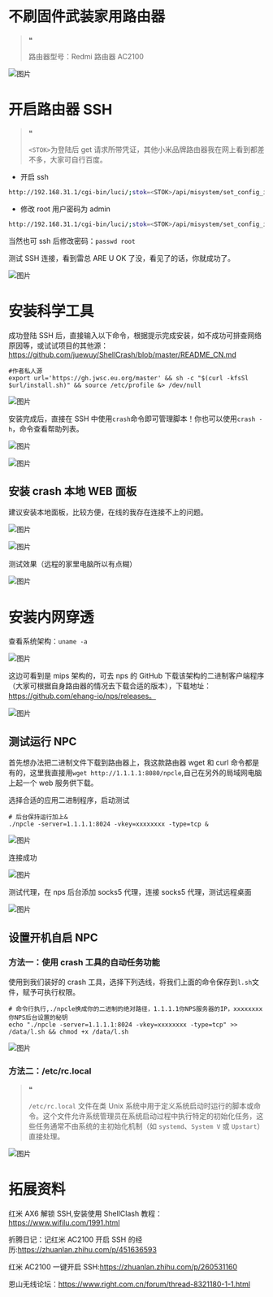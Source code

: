 # 不刷固件武装家用路由器

> ❝
>
> 路由器型号：Redmi 路由器 AC2100

![图片](./不刷固件武装家用路由器.assets/640.webp)

# **开启路由器 SSH**

> ❝
>
> `<STOK>`为登陆后 get 请求所带凭证，其他小米品牌路由器我在网上看到都差不多，大家可自行百度。

- 开启 ssh

```bash
http://192.168.31.1/cgi-bin/luci/;stok=<STOK>/api/misystem/set_config_iotdev?bssid=Xiaomi&user_id=longdike&ssid=-h%3B%20nvram%20set%20ssh_en%3D1%3B%20nvram%20commit%3B%20sed%20-i%20's%2Fchannel%3D.*%2Fchannel%3D%5C%22debug%5C%22%2Fg'%20%2Fetc%2Finit.d%2Fdropbear%3B%20%2Fetc%2Finit.d%2Fdropbear%20start%3B
```

- 修改 root 用户密码为 admin

```bash
http://192.168.31.1/cgi-bin/luci/;stok=<STOK>/api/misystem/set_config_iotdev?bssid=Xiaomi&user_id=longdike&ssid=-h%3B%20echo%20-e%20'admin%5Cnadmin'%20%7C%20passwd%20root%3B
```

当然也可 ssh 后修改密码：`passwd root`

测试 SSH 连接，看到雷总 ARE U OK 了没，看见了的话，你就成功了。

![图片](./不刷固件武装家用路由器.assets/640-1715338464087-113.webp)

# **安装科学工具**

成功登陆 SSH 后，直接输入以下命令，根据提示完成安装，如不成功可排查网络原因等，或试试项目的其他源：https://github.com/juewuy/ShellCrash/blob/master/README_CN.md

```
#作者私人源
export url='https://gh.jwsc.eu.org/master' && sh -c "$(curl -kfsSl $url/install.sh)" && source /etc/profile &> /dev/null
```

![图片](./不刷固件武装家用路由器.assets/640-1715338464087-114.webp)

安装完成后，直接在 SSH 中使用`crash`命令即可管理脚本！你也可以使用`crash -h`，命令查看帮助列表。

![图片](./不刷固件武装家用路由器.assets/640-1715338464087-115.webp)

![图片](./不刷固件武装家用路由器.assets/640-1715338464087-116.webp)

## **安装 crash 本地 WEB 面板**

建议安装本地面板，比较方便，在线的我存在连接不上的问题。

![图片](./不刷固件武装家用路由器.assets/640-1715338464087-117.webp)

![图片](./不刷固件武装家用路由器.assets/640-1715338464087-118.webp)

测试效果（远程的家里电脑所以有点糊）

![图片](./不刷固件武装家用路由器.assets/640-1715338464087-119.webp)

# **安装内网穿透**

查看系统架构：`uname -a`

![图片](./不刷固件武装家用路由器.assets/640-1715338464087-120.webp)

这边可看到是 mips 架构的，可去 nps 的 GitHub 下载该架构的二进制客户端程序（大家可根据自身路由器的情况去下载合适的版本），下载地址：https://github.com/ehang-io/nps/releases。

![图片](./不刷固件武装家用路由器.assets/640-1715338464087-121.webp)

## **测试运行 NPC**

首先想办法把二进制文件下载到路由器上，我这款路由器 wget 和 curl 命令都是有的，这里我直接用`wget http://1.1.1.1:8080/npcle`,自己在另外的局域网电脑上起一个 web 服务供下载。

选择合适的应用二进制程序，启动测试

```
# 后台保持运行加上&
./npcle -server=1.1.1.1:8024 -vkey=xxxxxxxx -type=tcp &
```

![图片](./不刷固件武装家用路由器.assets/640-1715338464087-122.webp)

连接成功

![图片](./不刷固件武装家用路由器.assets/640-1715338464087-123.webp)

测试代理，在 nps 后台添加 socks5 代理，连接 socks5 代理，测试远程桌面

![图片](./不刷固件武装家用路由器.assets/640-1715338464087-124.webp)

## **设置开机自启 NPC**

### **方法一：使用 crash 工具的自动任务功能**

使用到我们装好的 crash 工具，选择下列选线，将我们上面的命令保存到`l.sh`文件，赋予可执行权限。

```
# 命令行执行,./npcle换成你的二进制的绝对路径，1.1.1.1你NPS服务器的IP，xxxxxxxx你NPS后台设置的秘钥
echo "./npcle -server=1.1.1.1:8024 -vkey=xxxxxxxx -type=tcp" >> /data/l.sh && chmod +x /data/l.sh
```

![图片](./不刷固件武装家用路由器.assets/640-1715338464087-125.webp)

### **方法二：/etc/rc.local**

> ❝
>
> `/etc/rc.local` 文件在类 Unix 系统中用于定义系统启动时运行的脚本或命令。这个文件允许系统管理员在系统启动过程中执行特定的初始化任务，这些任务通常不由系统的主初始化机制（如 `systemd`、`System V` 或 `Upstart`）直接处理。

![图片](./不刷固件武装家用路由器.assets/640-1715338464087-126.webp)

# **拓展资料**

红米 AX6 解锁 SSH,安装使用 ShellClash 教程：https://www.wifilu.com/1991.html

折腾日记：记红米 AC2100 开启 SSH 的经历:https://zhuanlan.zhihu.com/p/451636593

红米 AC2100 一键开启 SSH:https://zhuanlan.zhihu.com/p/260531160

恩山无线论坛：https://www.right.com.cn/forum/thread-8321180-1-1.html
